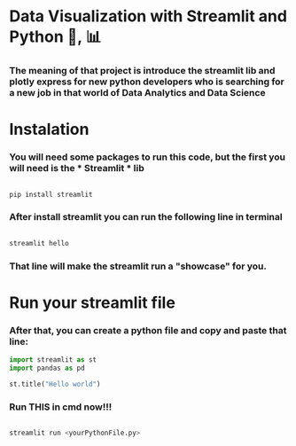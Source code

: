 # Data Visualization with Streamlit and Python 🐍, 📊

### The meaning of that project is introduce the streamlit lib and plotly express for new python developers who is searching for a new job in that world of Data Analytics and Data Science

# Instalation 

### You will need some packages to run this code, but the first you will need is the * Streamlit * lib

```bash

pip install streamlit

```

### After install streamlit you can run the following line in terminal

```bash

streamlit hello

```

### That line will make the streamlit run a "showcase" for you.

# Run your streamlit file

### After that, you can create a python file and copy and paste that line:

```py
import streamlit as st
import pandas as pd

st.title("Hello world")
```

### Run THIS in cmd now!!!

```bash

streamlit run <yourPythonFile.py>

```